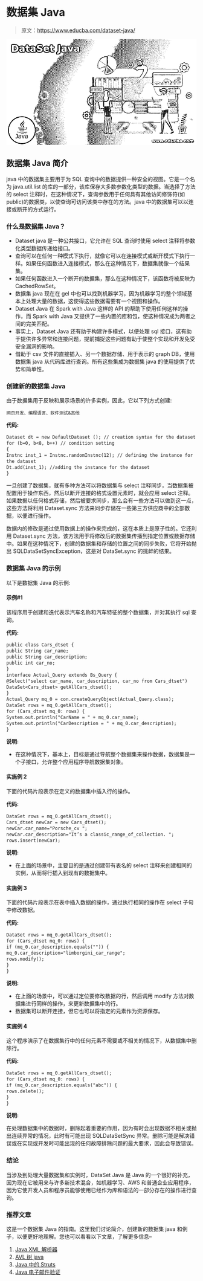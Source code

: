 # 数据集 Java

> 原文：<https://www.educba.com/dataset-java/>

![DataSet Java](img/97a4371acca03592a07e706f53da5d9e.png)



## 数据集 Java 简介

java 中的数据集主要用于为 SQL 查询中的数据提供一种安全的视图。它是一个名为 java.util.list 的库的一部分，该库保存大多数参数化类型的数据。当选择了方法的 select 注释时，在这种情况下，查询参数用于任何具有其他访问修饰符(如 public)的数据类，以使查询可访问该类中存在的方法。java 中的数据集可以以连接或断开的方式运行。

### 什么是数据集 Java？

*   Dataset java 是一种公共接口，它允许在 SQL 查询时使用 select 注释将参数化类型数据传递给接口。
*   查询可以在任何一种模式下执行，就像它可以在连接模式或断开模式下执行一样。如果任何函数进入连接模式，那么在这种情况下，数据集就像一个结果集。
*   如果任何函数进入一个断开的数据集，那么在这种情况下，该函数将被反映为 CachedRowSet。
*   数据集 java 现在在 gel 中也可以找到机器学习，因为机器学习的整个领域基本上处理大量的数据，这使得这些数据需要有一个视图和操作。
*   Dataset Java 在 Spark with Java 这样的 API 的帮助下使用任何这样的操作，而 Spark with Java 又提供了一些内置的库和包，使这种情况成为两者之间的完美匹配。
*   事实上，Dataset Java 还有助于构建许多模式，以便处理 sql 接口，这有助于提供许多异常和连接问题，提前捕捉这些问题有助于使整个实现和开发免受安全漏洞的影响。
*   借助于 csv 文件的直接插入、另一个数据存储、用于表示的 graph DB，使用数据集 java 从代码库进行查询。所有这些集成为数据集 java 的使用提供了优势和简单性。

### 创建新的数据集 Java

由于数据集用于反映和展示场景的许多实例，因此，它以下列方式创建:

<small>网页开发、编程语言、软件测试&其他</small>

**代码:**

```
Dataset dt = new DefaultDataset (); // creation syntax for the dataset
for (b=0, b<8, b++) // condition setting
{
Instnc inst_1 = Instnc.randomInstnc(12); // defining the instance for the dataset
Dt.add(inst_1); //adding the instance for the dataset
}
```

一旦创建了数据集，就有多种方法可以将数据集与 select 注释同步，当数据集被配置用于操作东西，然后以断开连接的格式设置元素时，就会应用 select 注释。如果数据以任何格式存储，然后被要求同步，那么会有一些方法可以做到这一点，这些方法将利用 Dataset.sync 方法来同步存储在一些第三方供应商中的全部数据，以便进行操作。

数据内的修改是通过使用数据上的操作来完成的，这在本质上是原子性的。它还利用 Dataset.sync 方法，该方法用于将修改后的数据集传播到指定位置或数据存储中。如果在这种情况下，创建的数据集和存储的位置之间的同步失败，它将开始抛出 SQLDataSetSyncException，这是对 DataSet.sync 的挑衅的结果。

### 数据集 Java 的示例

以下是数据集 Java 的示例:

#### 示例#1

该程序用于创建和迭代表示汽车名称和汽车特征的整个数据集，并对其执行 sql 查询。

**代码:**

```
public class Cars_dtset {
public String car_name;
public String car_description;
public int car_no;
}
interface Actual_Query extends Bs_Query {
@Select("select car_name, car_description, car_no from Cars_dtset")
DataSet<Cars_dtset> getAllCars_dtset();
}
Actual_Query mq_0 = con.createQueryObject(Actual_Query.class);
DataSet rows = mq_0.getAllCars_dtset();
for (Cars_dtset mq_0: rows) {
System.out.println("CarName = " + mq_0.car_name);
System.out.println("CarDescription = " + mq_0.car_description);
}
```

**说明:**

*   在这种情况下，基本上，目标是通过导航整个数据集来操作数据，数据集是一个子接口，允许整个应用程序导航数据集对象。

#### 实施例 2

下面的代码片段表示在定义的数据集中插入行的操作。

**代码:**

```
DataSet rows = mq_0.getAllCars_dtset();
Cars_dtset newCar = new Cars_dtset();
newCar.car_name="Porsche_cv ";
newCar.car_description="It’s a classic_range_of_collection. ";
rows.insert(newCar);
```

**说明:**

*   在上面的场景中，主要目的是通过创建带有表名的 select 注释来创建相同的实例，从而将行插入到现有的数据集中。

#### 实施例 3

下面的代码片段表示在表中插入数据的操作，通过执行相同的操作在 select 子句中修改数据。

**代码:**

```
DataSet rows = mq_0.getAllCars_dtset();
for (Cars_dtset mq_0: rows) {
if (mq_0.car_description.equals("")) {
mq_0.car_description="limborgini_car_range";
rows.modify();
}
}
```

**说明:**

*   在上面的场景中，可以通过定位要修改数据的行，然后调用 modify 方法对数据集进行同样的操作，来更新数据集中的行。
*   数据集可以断开连接，但它也可以将指定的元素作为资源保存。

#### 实施例 4

这个程序演示了在数据集行中的任何元素不需要或不相关的情况下，从数据集中删除行。

**代码:**

```
DataSet rows = mq_0.getAllCars_dtset();
for (Cars_dtset mq_0: rows) {
if (mq_0.car_description.equals("abc")) {
rows.delete();
}
}
```

**说明:**

在处理数据集中的数据时，删除起着重要的作用，因为有时会出现数据不相关或抛出连续异常的情况，此时有可能出现 SQLDataSetSync 异常。删除可能是解决错误或在实现或开发时可能出现的任何故障排除问题的最大要求，因此会导致错误。

### 结论

当涉及到处理大量数据集和实例时，DataSet Java 是 Java 的一个很好的补充，因为现在它被用来与许多新技术混合，如机器学习、AWS 和普通企业应用程序，因为它使开发人员和程序员能够使用已经作为库和语法的一部分存在的操作进行查询。

### 推荐文章

这是一个数据集 Java 的指南。这里我们讨论简介，创建新的数据集 java 和例子，以便更好地理解。您也可以看看以下文章，了解更多信息–

1.  [Java XML 解析器](https://www.educba.com/java-xml-parser/)
2.  [AVL 树 java](https://www.educba.com/avl-tree-java/)
3.  [Java 中的 Struts](https://www.educba.com/struts-in-java/)
4.  [Java 电子邮件验证](https://www.educba.com/java-email-validation/)





